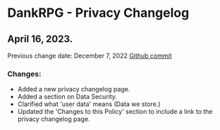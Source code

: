 # DankRPG - Privacy Changelog

## April 16, 2023.
Previous change date: December 7, 2022
[Github commit](https://github.com/Snoozeds/dankrpg-web/commit/7774f76a52263b01fb525d98bd014359bf482382)

### Changes:
- Added a new privacy changelog page.
- Added a section on Data Security.
- Clarified what 'user data' means (Data we store.)
- Updated the 'Changes to this Policy' section to include a link to the privacy changelog page.
